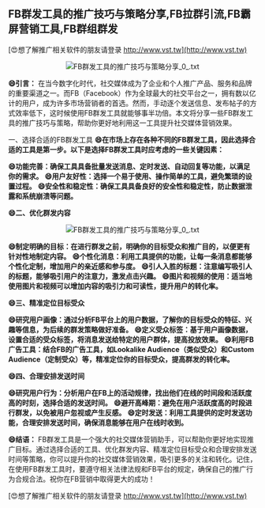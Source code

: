 ## **FB群发工具的推广技巧与策略分享,FB拉群引流,FB霸屏营销工具,FB群组群发**

[😍想了解推广相关软件的朋友请登录 http://www.vst.tw](http://www.vst.tw)

 <center><img src="https://vst.tw/MP4/tuiguang/png/3.png" alt="FB群发工具的推广技巧与策略分享_0_.txt"></center>

**😄引言：**
在当今数字化时代，社交媒体成为了企业和个人推广产品、服务和品牌的重要渠道之一。而FB（Facebook）作为全球最大的社交平台之一，拥有数以亿计的用户，成为许多市场营销者的首选。然而，手动逐个发送信息、发布帖子的方式效率低下，这时候使用FB群发工具就能够事半功倍。本文将分享一些FB群发工具的推广技巧与策略，帮助你更好地利用这一工具提升社交媒体营销效果。

一、选择合适的FB群发工具
**😄在市场上存在各种不同的FB群发工具，因此选择合适的工具是第一步。以下是选择FB群发工具时应考虑的一些关键因素：**

**😄功能完善：确保工具具备批量发送消息、定时发送、自动回复等功能，以满足你的需求。**
**😄用户友好性：选择一个易于使用、操作简单的工具，避免繁琐的设置过程。**
**😄安全性和稳定性：确保工具具备良好的安全性和稳定性，防止数据泄露和系统崩溃等问题。**

**😄二、优化群发内容**

 <center><img src="https://vst.tw/MP4/tuiguang/png/5.png" alt="FB群发工具的推广技巧与策略分享_0_.txt"></center>

**😄制定明确的目标：在进行群发之前，明确你的目标受众和推广目的，以便更有针对性地制定内容。**
**😄个性化消息：利用工具提供的功能，让每一条消息都能够个性化定制，增加用户的亲近感和参与度。**
**😄引人入胜的标题：注意编写吸引人的标题，能够吸引用户的注意力，激发点击兴趣。**
**😄图片和视频的使用：适当地使用图片和视频可以增加内容的吸引力和可读性，提升用户的转化率。**

**😄三、精准定位目标受众**

**😄研究用户画像：通过分析FB平台上的用户数据，了解你的目标受众的特征、兴趣等信息，为后续的群发策略做好准备。**
**😄定义受众标签：基于用户画像数据，设置合适的受众标签，将消息发送给特定的用户群体，提高投放效果。**
**😄利用FB广告工具：结合FB的广告工具，如Lookalike Audience（类似受众）和Custom Audience（定制受众）等，精准定位你的目标受众，提高群发的转化率。**

**😄四、合理安排发送时间**

**😄研究用户行为：分析用户在FB上的活动规律，找出他们在线的时间段和活跃度高的时刻，选择合适的发送时间。**
**😄避开高峰期：避免在用户活跃度高的时段进行群发，以免被用户忽视或产生反感。**
**😄定时发送：利用工具提供的定时发送功能，合理安排发送时间，确保消息能够在用户在线时收到。**

**😄结语：**
FB群发工具是一个强大的社交媒体营销助手，可以帮助你更好地实现推广目标。通过选择合适的工具、优化群发内容、精准定位目标受众和合理安排发送时间等策略，你可以提升你的社交媒体营销效果，吸引更多的关注和转化。记住，在使用FB群发工具时，要遵守相关法律法规和FB平台的规定，确保自己的推广行为合规合法。祝你在FB营销中取得更大的成功！

[😍想了解推广相关软件的朋友请登录 http://www.vst.tw](http://www.vst.tw)



